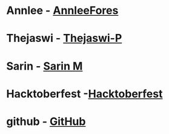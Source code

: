 # Annlee - [AnnleeFores](https://github.com/AnnleeFores)
# Thejaswi - [Thejaswi-P](https://github.com/Thejaswi-P)
# Sarin - [Sarin M](https://github.com/sarinmsari)
# Hacktoberfest -[Hacktoberfest](https://hacktoberfest.digitalocean.com/)
# github - [GitHub](https://github.com)
